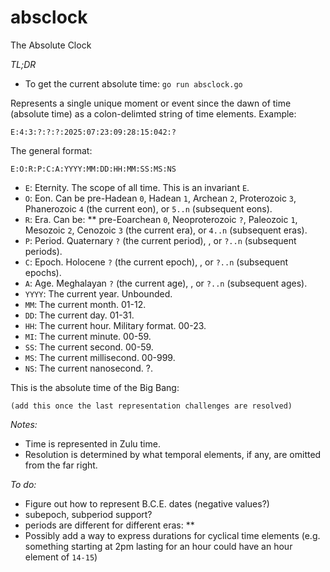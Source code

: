 # absclock
The Absolute Clock

_TL;DR_
* To get the current absolute time: `go run absclock.go`

Represents a single unique moment or event since the dawn of time (absolute time) as a colon-delimted string of time elements. Example:

`E:4:3:?:?:?:2025:07:23:09:28:15:042:?`

The general format:

`E:O:R:P:C:A:YYYY:MM:DD:HH:MM:SS:MS:NS`


* `E`: Eternity. The scope of all time. This is an invariant `E`.
* `O`: Eon. Can be pre-Hadean `0`, Hadean `1`, Archean `2`, Proterozoic `3`, Phanerozoic `4` (the current eon), or `5..n` (subsequent eons).
* `R`: Era. Can be:
** pre-Eoarchean `0`, Neoproterozoic `?`, Paleozoic `1`, Mesozoic `2`, Cenozoic `3` (the current era), or `4..n` (subsequent eras).
* `P`: Period. Quaternary `?` (the current period), , or `?..n` (subsequent periods).
* `C`: Epoch. Holocene `?` (the current epoch), , or `?..n` (subsequent epochs).
* `A`: Age. Meghalayan `?` (the current age), , or `?..n` (subsequent ages).
* `YYYY`: The current year. Unbounded.
* `MM`: The current month. 01-12.
* `DD`: The current day. 01-31.
* `HH`: The current hour. Military format. 00-23.
* `MI`: The current minute. 00-59.
* `SS`: The current second. 00-59.
* `MS`: The current millisecond. 00-999.
* `NS`: The current nanosecond. ?.

This is the absolute time of the Big Bang:

`(add this once the last representation challenges are resolved)`

_Notes:_
* Time is represented in Zulu time.
* Resolution is determined by what temporal elements, if any, are omitted from the far right.

_To do:_
* Figure out how to represent B.C.E. dates (negative values?)
* subepoch, subperiod support? 
* periods are different for different eras:
** 
* Possibly add a way to express durations for cyclical time elements (e.g. something starting at 2pm lasting for an hour could have an hour element of `14-15`)
